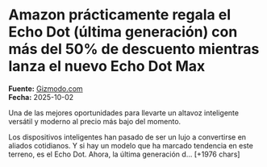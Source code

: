 # Amazon prácticamente regala el Echo Dot (última generación) con más del 50% de descuento mientras lanza el nuevo Echo Dot Max

**Fuente:** [Gizmodo.com](https://es.gizmodo.com/amazon-practicamente-regala-el-echo-dot-ultima-generacion-con-mas-del-50-de-descuento-mientras-lanza-el-nuevo-echo-dot-max-2000195514)  
**Fecha:** 2025-10-02

Una de las mejores oportunidades para llevarte un altavoz inteligente versátil y moderno al precio más bajo del momento.

Los dispositivos inteligentes han pasado de ser un lujo a convertirse en aliados cotidianos. Y si hay un modelo que ha marcado tendencia en este terreno, es el Echo Dot. Ahora, la última generación d… [+1976 chars]
